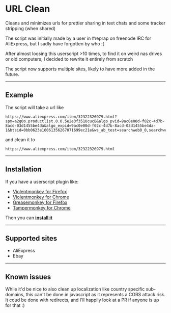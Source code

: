 # URL Clean
Cleans and minimizes urls for prettier sharing in text chats and some tracker stripping (when shared)

The script was initially made by a user in #reprap on freenode IRC for AliExpress, but I sadly have forgotten by who :(

After almost loosing this userscript >10 times, to find it on weird nas drives or old computers,
I decided to rewrite it entirely from scratch

The script now supports multiple sites, likely to have more added in the future.

---
## Example
The script will take a url like 
```
https://www.aliexpress.com/item/32322326979.html?spm=a2g0o.productlist.0.0.5e2e3f351UcucB&algo_pvid=9ac0e00d-f02c-4d7b-8acd-03d1455be4da&algo_expid=9ac0e00d-f02c-4d7b-8acd-03d1455be4da-1&btsid=0bb0623e16061356267071699ec21e&ws_ab_test=searchweb0_0,searchweb201602_,searchweb201603_
```
and clean it to
```
https://www.aliexpress.com/item/32322326979.html
```

---
## Installation

If you have a userscript plugin like:

  - [Violentmonkey for Firefox](https://addons.mozilla.org/en-US/firefox/addon/violentmonkey/)
  - [Violentmonkey for Chrome](https://chrome.google.com/webstore/detail/violentmonkey/jinjaccalgkegednnccohejagnlnfdag)
  - [Greasemonkey for Firefox](https://addons.mozilla.org/en-US/firefox/addon/greasemonkey/)
  - [Tampermonkey for Chrome](https://chrome.google.com/webstore/detail/tampermonkey/dhdgffkkebhmkfjojejmpbldmpobfkfo)

Then you can **[install it](https://github.com/Duckle29/url_clean/raw/main/url_clean.user.js)**  

---

## Supported sites 

 - AliExpress
 - Ebay

---

## Known issues
While it'd be nice to also clean up localization like country specific sub-domains, this can't be
done in javascript as it represents a CORS attack risk. It coud be done with redirects, and I'll happily 
look at a PR if anyone is up for that :)